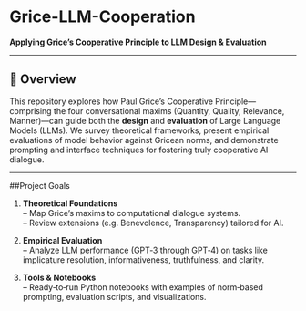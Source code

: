 # Grice-LLM-Cooperation

**Applying Grice’s Cooperative Principle to LLM Design & Evaluation**

---

## 📖 Overview

This repository explores how Paul Grice’s Cooperative Principle—comprising the four conversational maxims (Quantity, Quality, Relevance, Manner)—can guide both the **design** and **evaluation** of Large Language Models (LLMs). We survey theoretical frameworks, present empirical evaluations of model behavior against Gricean norms, and demonstrate prompting and interface techniques for fostering truly cooperative AI dialogue.

---

##Project Goals

1. **Theoretical Foundations**  
   – Map Grice’s maxims to computational dialogue systems.  
   – Review extensions (e.g. Benevolence, Transparency) tailored for AI.

2. **Empirical Evaluation**  
   – Analyze LLM performance (GPT‑3 through GPT‑4) on tasks like implicature resolution, informativeness, truthfulness, and clarity.

3. **Tools & Notebooks**  
   – Ready‑to‑run Python notebooks with examples of norm‑based prompting, evaluation scripts, and visualizations.  
